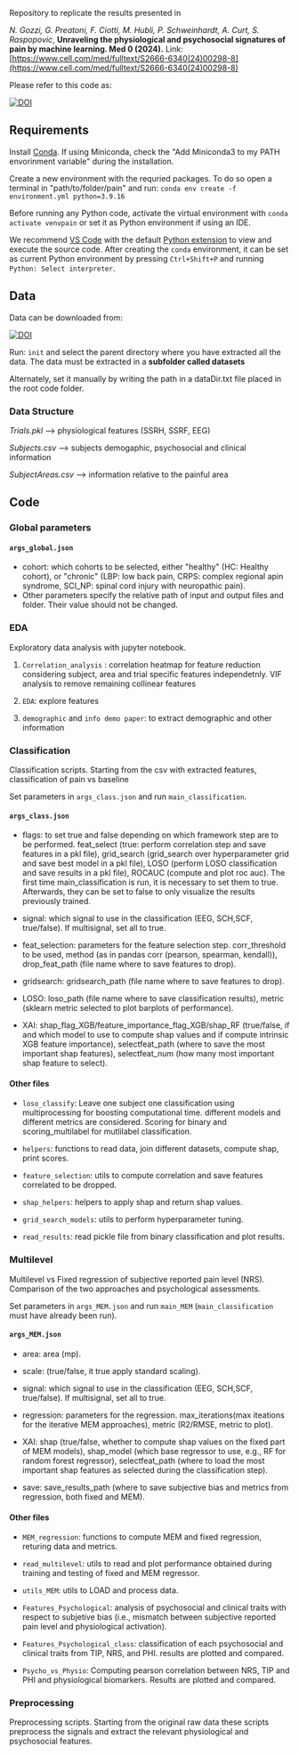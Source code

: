 Repository to replicate the results presented in 

_N. Gozzi, G. Preatoni, F. Ciotti, M. Hubli, P. Schweinhardt, A. Curt, S. Raspopovic_, 
**Unraveling the physiological and psychosocial signatures of pain by machine learning. Med 0 (2024).**
Link: [https://www.cell.com/med/fulltext/S2666-6340(24)00298-8](https://www.cell.com/med/fulltext/S2666-6340(24)00298-8)

Please refer to this code as:

[![DOI](https://zenodo.org/badge/820861502.svg)](https://zenodo.org/doi/10.5281/zenodo.12568973)

## Requirements
Install [Conda](https://conda.io/projects/conda/en/latest/user-guide/install/index.html#regular-installation). If using Miniconda, check the "Add Miniconda3 to my PATH envorinment variable" during the installation.

Create a new environment with the requried packages. To do so open a terminal in "path/to/folder/pain" and run: `conda env create -f environment.yml python=3.9.16`

Before running any Python code, activate the virtual environment with `conda activate venvpain` or set it as Python environment if using an IDE.

We recommend [VS Code](https://code.visualstudio.com/) with the default [Python extension](https://marketplace.visualstudio.com/items?itemName=ms-pythonthon) to view and execute the source code.
After creating the `conda` environment, it can be set as current Python environment by pressing `Ctrl+Shift+P` and running `Python: Select interpreter`.

## Data
Data can be downloaded from:

[![DOI](https://zenodo.org/badge/DOI/10.5281/zenodo.12570277.svg)](https://doi.org/10.5281/zenodo.12570277)

Run: `init` and select the parent directory where you have extracted all the data. The data must be extracted in a **subfolder called datasets**

Alternately, set it manually by writing the path in a dataDir.txt file placed in the root code folder.

### Data Structure

*Trials.pkl* --> physiological features (SSRH, SSRF, EEG)

*Subjects.csv* --> subjects demogaphic, psychosocial and clinical information

*SubjectAreas.csv* --> information relative to the painful area

## Code

### Global parameters

#### `args_global.json`
- cohort: which cohorts to be selected, either "healthy" (HC: Healthy cohort), or "chronic" (LBP: low back pain, CRPS: complex regional apin syndrome, SCI_NP: spinal cord injury with neuropathic pain).
- Other parameters specify the relative path of input and output files and folder. Their value should not be changed.

### EDA

Exploratory data analysis with jupyter notebook.

1. `Correlation_analysis` : correlation heatmap for feature reduction considering subject, area and trial specific features independetnly. VIF analysis to remove remaining collinear features

2. `EDA`: explore features

3. `demographic` and `info demo paper`: to extract demographic and other information

### Classification 

Classification scripts. Starting from the csv with extracted features, classification of pain vs baseline

Set parameters in `args_class.json` and run `main_classification`.

#### `args_class.json`
- flags: to set true and false depending on which framework step are to be performed. feat_select (true: perform correlation step and save features in a pkl file), grid_search (grid_search over hyperparameter grid and save best model in a pkl file), LOSO (perform LOSO classification and save results in a pkl file), ROCAUC (compute and plot roc auc). The first time main_classification is run, it is necessary to set them to true. Afterwards, they can be set to false to only visualize the results previously trained. 

- signal: which signal to use in the classification (EEG, SCH,SCF, true/false). If multisignal, set all to true.

- feat_selection: parameters for the feature selection step. corr_threshold to be used, method (as in pandas corr (pearson, spearman, kendall)), drop_feat_path (file name where to save features to drop).

- gridsearch: gridsearch_path (file name where to save features to drop).

- LOSO: loso_path (file name where to save classification results), metric (sklearn metric selected to plot barplots of performance).

- XAI: shap_flag_XGB/feature_importance_flag_XGB/shap_RF (true/false, if and which model to use to compute shap values and if compute intrinsic XGB feature importance), selectfeat_path (where to save the most important shap features), selectfeat_num (how many most important shap feature to select).

#### Other files
- `loso_classify`: Leave one subject one classification using multiprocessing for boosting computational time. different models and different metrics are considered. Scoring for binary and scoring_multilabel for mutlilabel classification. 

- `helpers`: functions to read data, join different datasets, compute shap, print scores.

- `feature_selection`: utils to compute correlation and save features correlated to be dropped.

- `shap_helpers`: helpers to apply shap and return shap values.

- `grid_search_models`: utils to perform hyperparameter tuning.

- `read_results`: read pickle file from binary classification and plot results.

### Multilevel
Multilevel vs Fixed regression of subjective reported pain level (NRS). Comparison of the two approaches and psychological assessments.

Set parameters in `args_MEM.json` and run `main_MEM` (`main_classification` must have already been run).

#### `args_MEM.json`
- area: area (mp).

- scale: (true/false, it true apply standard scaling).

- signal: which signal to use in the classification (EEG, SCH,SCF, true/false). If multisignal, set all to true.

- regression: parameters for the regression. max_iterations(max iteations for the iterative MEM approaches), metric (R2/RMSE, metric to plot).

- XAI: shap (true/false, whether to compute shap values on the fixed part of MEM models), shap_model (which base regressor to use, e.g., RF for random forest regressor), selectfeat_path (where to load the most important shap features as selected during the classification step).

- save: save_results_path (where to save subjective bias and metrics from regression, both fixed and MEM).

#### Other files

- `MEM_regression`: functions to compute MEM and fixed regression, returing data and metrics.

- `read_multilevel`: utils to read and plot performance obtained during training and testing of fixed and MEM regressor.

- `utils_MEM`: utils to LOAD and process data.

- `Features_Psychological`: analysis of psychosocial and clinical traits with respect to subjetive bias (i.e., mismatch between subjective reported pain level and physiological activation).

- `Features_Psychological_class`: classification of each psychosocial and clinical traits from TIP, NRS, and PHI. results are plotted and compared.

- `Psycho_vs_Physio`: Computing pearson correlation between NRS, TIP and PHI and physiological biomarkers. Results are plotted and compared.

### Preprocessing

Preprocessing scripts. Starting from the original raw data these scripts preprocess the signals and extract the relevant physiological and psychosocial features.

